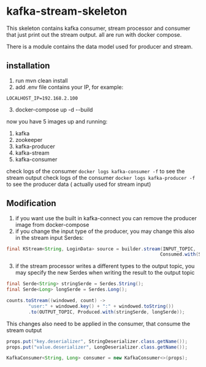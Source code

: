 # kafka-stream-skeleton
This skeleton contains kafka consumer, stream processor and consumer that just print out the stream output.
all are run with docker compose.

There is a module contains the data model used for producer and stream.
 
## installation

1. run mvn clean install
2. add .env file contains your IP, for example:
```properties
LOCALHOST_IP=192.168.2.100
```
3. docker-compose up -d --build

now you have 5 images up and running:
1. kafka
2. zookeeper
3. kafka-producer
4. kafka-stream
5. kafka-consumer

check logs of the consumer `docker logs kafka-consumer -f` to see the stream output
check logs of the consumer `docker logs kafka-producer -f` to see the producer data ( actually used for stream input)
  
## Modification

1. if you want use the built in kafka-connect you can remove the producer image from docker-compose
2. if you change the input type of the producer, you may change this also in the stream input Serdes:
```java
final KStream<String, LoginData> source = builder.stream(INPUT_TOPIC, 
                                                        Consumed.with(Serdes.String(), loginDataSerde));

```
3. if the stream processor writes a different types to the output topic, you may specify the new Serdes when writing the result to the output topic

```java
final Serde<String> stringSerde = Serdes.String();
final Serde<Long> longSerde = Serdes.Long();

counts.toStream((windowed, count) ->
        "user:" + windowed.key() + ":" + windowed.toString())
        .to(OUTPUT_TOPIC, Produced.with(stringSerde, longSerde));
```

This changes also need to be applied in the consumer, that consume the stream output

```java
props.put("key.deserializer", StringDeserializer.class.getName());
props.put("value.deserializer", LongDeserializer.class.getName());

KafkaConsumer<String, Long> consumer = new KafkaConsumer<>(props);
```